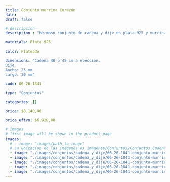 ```yaml
---
title: Conjunto murrina Corazón
date: 
draft: false

# descripcion
description : "Hermoso conjunto de cadena y dije en plata 925 y murrina. Detalle en plata labrada al frente. Colores sutiles."

materials: Plata 925

color: Plateado

dimensions: "Cadena 40 o 45 cm a elección. 
Dije
Ancho: 23 mm 
Largo: 30 mm"

code: 06-26-1841

type: "Conjuntos"

categories: []

price: $8.140,00

price_eftvo: $6.920,00

# Images
# first image will be shown in the product page
images:
  # - image: "images/path_to_image"
  # La ubicacion de las imagenes es imagenes/Conjuntos/Conjuntos.Cadena y Dije/06-26-1841-conjunto-murrina-corazon
  - image: "./images/conjuntos/cadena_y_dije/06-26-1841-conjunto-murrina-corazon_a.jpg"
  - image: "./images/conjuntos/cadena_y_dije/06-26-1841-conjunto-murrina-corazon_b.jpg"
  - image: "./images/conjuntos/cadena_y_dije/06-26-1841-conjunto-murrina-corazon_c.jpg"
  - image: "./images/conjuntos/cadena_y_dije/06-26-1841-conjunto-murrina-corazon_d.jpg"
  - image: "./images/conjuntos/cadena_y_dije/06-26-1841-conjunto-murrina-corazon_e.jpg"
---
```

